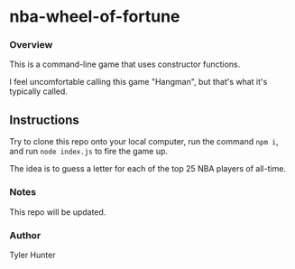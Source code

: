# nba-wheel-of-fortune

### Overview

This is a command-line game that uses constructor functions. 

I feel uncomfortable calling this game "Hangman", but that's what it's typically called. 

## Instructions 

Try to clone this repo onto your local computer, run the command `npm i`, and run `node index.js` to fire the game up. 

The idea is to guess a letter for each of the top 25 NBA players of all-time. 

### Notes

This repo will be updated. 

### Author

Tyler Hunter